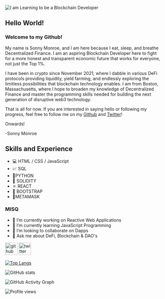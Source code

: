 ![I am Learning to be a Blockchain Developer](https://pbs.twimg.com/profile_banners/1482843857943412743/1650832441/1500x500)

## Hello World!

### Welcome to my Github!

My name is Sonny Monroe, and I am here because I eat, sleep, and breathe Decentralized Finance. I am an aspiring Blockchain Developer here to fight for a more honest and transparent economic future that works for everyone, not just the Top 1%.

I have been in crypto since November 2021, where I dabble in various DeFi protocols providing liquidity, yield farming, and endlessly exploring the limitless possibilities that blockchain technology enables. I am from Boston, Massachusetts, where I hope to broaden my knowledge of Decentralized Finance and master the programming skills needed for building the next generation of disruptive web3 technology.

That is all for now. If you are interested in saying hello or following my progress, feel free to follow me on my [Github](https://github.com/SonnyMonroe) and [Twitter](https://twitter.com/SonnyTheDegen)!

Onwards!

-Sonny Monroe

## Skills and Experience

* 💻 HTML / CSS / JavaScript
* 📈 SQL
* 🐍PYTHON
* 🔹 SOLIDITY
* ⚛️ REACT
* 🥾 BOOTSTRAP
* 🦊METAMASK

### MISQ

- 🔭 I’m currently working on Reactive Web Applications 
- 🌱 I’m currently learning JavaScript Programming 
- 👯 I’m looking to collaborate on Dapps
- 💬 Ask me about DeFi, Blockchain & DAO's 

[<img src='https://cdn.jsdelivr.net/npm/simple-icons@3.0.1/icons/github.svg' alt='github' height='40'>](https://github.com/SonnyMonroe) [<img src='https://cdn.jsdelivr.net/npm/simple-icons@3.0.1/icons/twitter.svg' alt='twitter' height='40'>](https://twitter.com/@SonnyTheDegen)  

[![Top Langs](https://github-readme-stats.vercel.app/api/top-langs/?username=SonnyMonroe)](https://github.com/anuraghazra/github-readme-stats)

![GitHub stats](https://github-readme-stats.vercel.app/api?username=SonnyMonroe&show_icons=true&count_private=true)  

![GitHub Activity Graph](https://activity-graph.herokuapp.com/graph?username=SonnyMonroe)  

![Profile views](https://gpvc.arturio.dev/SonnyMonroe)  

